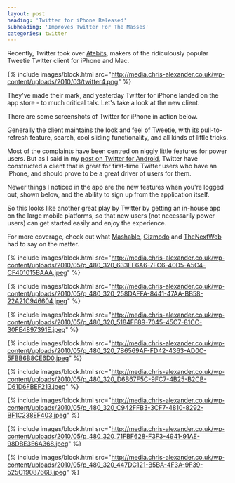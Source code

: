 ```yaml
---
layout: post
heading: 'Twitter for iPhone Released'
subheading: 'Improves Twitter For The Masses'
categories: twitter
---
```


Recently, Twitter took over [Atebits](http://www.atebits.com/), makers of the ridiculously popular Tweetie Twitter client for iPhone and Mac.

{% include images/block.html src="http://media.chris-alexander.co.uk/wp-content/uploads/2010/03/twitter4.png" %}

They've made their mark, and yesterday Twitter for iPhone landed on the app store - to much critical talk. Let's take a look at the new client.

There are some screenshots of Twitter for iPhone in action below.

Generally the client maintains the look and feel of Tweetie, with its pull-to-refresh feature, search, cool sliding functionality, and all kinds of little tricks.

Most of the complaints have been centred on niggly little features for power users. But as I said in my [post on Twitter for Android](http://www.chris-alexander.co.uk/3348), Twitter have constructed a client that is great for first-time Twitter users who have an iPhone, and should prove to be a great driver of users for them.

Newer things I noticed in the app are the new features when you're logged out, shown below, and the ability to sign up from the application itself.

So this looks like another great play by Twitter by getting an in-house app on the large mobile platforms, so that new users (not necessarily power users) can get started easily and enjoy the experience.

For more coverage, check out what [Mashable](http://mashable.com/2010/05/19/twitter-iphone-official/), [Gizmodo](http://gizmodo.com/5542718/the-iphones-official-and-best-twitter-app-is-now-free) and [TheNextWeb](http://thenextweb.com/apps/2010/05/19/official-twitter-application-for-iphone-out-now-it-is-excellent/) had to say on the matter.

{% include images/block.html src="http://media.chris-alexander.co.uk/wp-content/uploads/2010/05/p_480_320_633EE6A6-7FC6-40D5-A5C4-CF401015BAAA.jpeg" %}

{% include images/block.html src="http://media.chris-alexander.co.uk/wp-content/uploads/2010/05/p_480_320_258DAFFA-8441-47AA-BB58-22A21C946604.jpeg" %}

{% include images/block.html src="http://media.chris-alexander.co.uk/wp-content/uploads/2010/05/p_480_320_5184FF89-7045-45C7-81CC-30FE4897391E.jpeg" %}

{% include images/block.html src="http://media.chris-alexander.co.uk/wp-content/uploads/2010/05/p_480_320_7B6569AF-FD42-4363-AD0C-5FBB6B8CE6D0.jpeg" %}

{% include images/block.html src="http://media.chris-alexander.co.uk/wp-content/uploads/2010/05/p_480_320_D6B67F5C-9FC7-4B25-B2CB-D61D6FBEF213.jpeg" %}

{% include images/block.html src="http://media.chris-alexander.co.uk/wp-content/uploads/2010/05/p_480_320_C942FFB3-3CF7-4810-8292-BF1C238EF403.jpeg" %}

{% include images/block.html src="http://media.chris-alexander.co.uk/wp-content/uploads/2010/05/p_480_320_71FBF628-F3F3-4941-91AE-98DBE3E6A368.jpeg" %}

{% include images/block.html src="http://media.chris-alexander.co.uk/wp-content/uploads/2010/05/p_480_320_447DC121-B5BA-4F3A-9F39-525C1908766B.jpeg" %}
